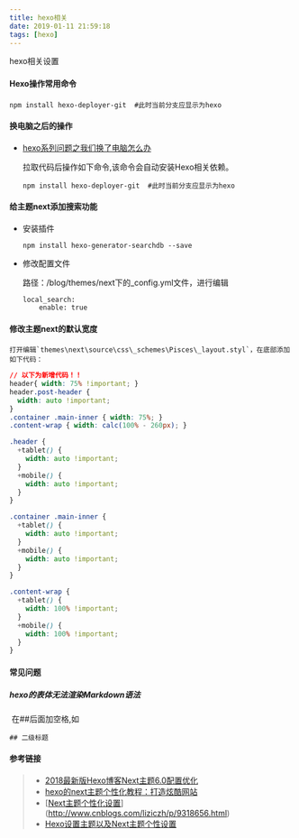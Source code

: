 ```yaml
---
title: hexo相关
date: 2019-01-11 21:59:18
tags: [hexo]
---
```


hexo相关设置

#### Hexo操作常用命令

```
npm install hexo-deployer-git  #此时当前分支应显示为hexo

```

#### 换电脑之后的操作

- [hexo系列问题之我们换了电脑怎么办](https://blog.csdn.net/wxl1555/article/details/79293159)

  拉取代码后操作如下命令,该命令会自动安装Hexo相关依赖。

  ```
  npm install hexo-deployer-git  #此时当前分支应显示为hexo
  ```

#### 给主题next添加搜索功能

- 安装插件

  ```
  npm install hexo-generator-searchdb --save
  ```

- 修改配置文件

  路径：/blog/themes/next下的_config.yml文件，进行编辑

  ```
  local_search:
      enable: true
  ```

#### 修改主题next的默认宽度

 	打开编辑`themes\next\source\css\_schemes\Pisces\_layout.styl`，在底部添加如下代码：

```css
// 以下为新增代码！！
header{ width: 75% !important; }
header.post-header {
  width: auto !important;
}
.container .main-inner { width: 75%; }
.content-wrap { width: calc(100% - 260px); }

.header {
  +tablet() {
    width: auto !important;
  }
  +mobile() {
    width: auto !important;
  }
}

.container .main-inner {
  +tablet() {
    width: auto !important;
  }
  +mobile() {
    width: auto !important;
  }
}

.content-wrap {
  +tablet() {
    width: 100% !important;
  }
  +mobile() {
    width: 100% !important;
  }
}
```

#### 常见问题

 ##### hexo的表体无法渲染Markdown语法

​       在##后面加空格,如

  ```
## 二级标题
  ```

#### 参考链接

> * [2018最新版Hexo博客Next主题6.0配置优化](https://blog.csdn.net/qq_32454537/article/details/79482896)
> * [hexo的next主题个性化教程：打造炫酷网站](https://blog.csdn.net/qq_33699981/article/details/72716951)
> * [[Next主题个性化设置](https://www.cnblogs.com/liziczh/p/9318656.html)](http://www.cnblogs.com/liziczh/p/9318656.html)
> * [Hexo设置主题以及Next主题个性设置](https://www.jianshu.com/p/b20fc983005f)